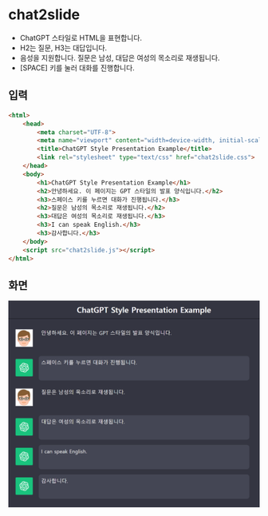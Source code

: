 # chat2slide

- ChatGPT 스타일로 HTML을 표현합니다.
- H2는 질문, H3는 대답입니다.
- 음성을 지원합니다. 질문은 남성, 대답은 여성의 목소리로 재생됩니다.
- [SPACE] 키를 눌러 대화를 진행합니다.

## 입력

```html
<html>
    <head>
        <meta charset="UTF-8">
        <meta name="viewport" content="width=device-width, initial-scale=1.0">
        <title>ChatGPT Style Presentation Example</title>
        <link rel="stylesheet" type="text/css" href="chat2slide.css">
    </head>
    <body>
        <h1>ChatGPT Style Presentation Example</h1>
        <h2>안녕하세요. 이 페이지는 GPT 스타일의 발표 양식입니다.</h2>
        <h3>스페이스 키를 누르면 대화가 진행됩니다.</h3>
        <h2>질문은 남성의 목소리로 재생됩니다.</h2>
        <h3>대답은 여성의 목소리로 재생됩니다.</h3>
        <h3>I can speak English.</h3>
        <h3>감사합니다.</h3>
    </body>
    <script src="chat2slide.js"></script>
</html>
```

## 화면

![결과화면](example.png)
